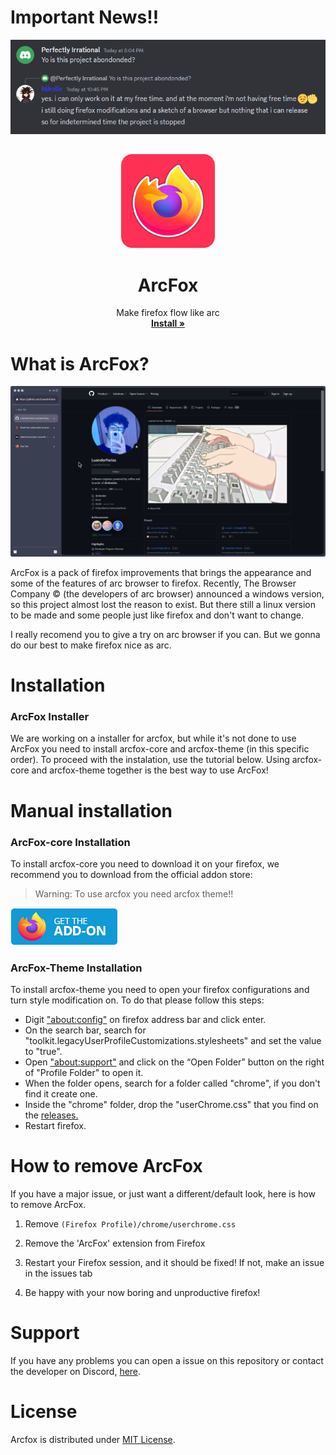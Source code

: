 # Important News!!
<img src="advice.png"/>

##

<p align="center">
  <a href="#">
  </a>
  <p align="center">
   <img width="150" height="150" src="/logo.png" alt="Logo">
  </p>
  <h1 align="center"><b>ArcFox</b></h1>
  <p align="center">
  Make firefox flow like arc
    <br />
    <a href="https://github.com/use-arcfox/arcfox/releases"><strong>Install »</strong></a>
    <br />
  </p>
</p>

# What is ArcFox?
<img src="screenshot.png"/>

ArcFox is a pack of firefox improvements that brings the appearance and some of the features of arc browser to firefox. Recently, The Browser Company © (the developers of arc browser) announced a windows version, so this project almost lost the reason to exist. But there still a linux version to be made and some people just like firefox and don't want to change.

I really recomend you to give a try on arc browser if you can. But we gonna do our best to make firefox nice as arc.

# Installation

### ArcFox Installer
We are working on a installer for arcfox, but while it's not done to use ArcFox you need to install arcfox-core and arcfox-theme (in this specific order). To proceed with the instalation, use the tutorial below. Using arcfox-core and arcfox-theme together is the best way to use ArcFox!

# Manual installation

### ArcFox-core Installation
To install arcfox-core you need to download it on your firefox, we recommend you to download from the official addon store:

> Warning: To use arcfox you need arcfox theme!!

<a href="https://addons.mozilla.org/firefox/addon/arcfox/">
  <img src="firefox.png" alt="Download on addons store"></img>
</a>

### ArcFox-Theme Installation
To install arcfox-theme you need to open your firefox configurations and turn style modification on. To do that please follow this steps:

- Digit <a href="about:config">"about:config"</a> on firefox address bar and click enter.
- On the search bar, search for "toolkit.legacyUserProfileCustomizations.stylesheets" and set the value to "true".
- Open <a href="about:support">"about:support"</a> and click on the “Open Folder” button on the right of "Profile Folder" to open it.
- When the folder opens, search for a folder called "chrome", if you don't find it create one.
- Inside the "chrome" folder, drop the "userChrome.css" that you find on the <a href="https://github.com/use-arcfox/arcfox/releases">releases.</a>
- Restart firefox.

# How to remove ArcFox
If you have a major issue, or just want a different/default look, here is how to remove ArcFox.

1. Remove `(Firefox Profile)/chrome/userchrome.css`

2. Remove the 'ArcFox' extension from Firefox

3. Restart your Firefox session, and it should be fixed! If not, make an issue in the issues tab

4. Be happy with your now boring and unproductive firefox!

# Support
If you have any problems you can open a issue on this repository or contact the developer on Discord, [here](https://discord.gg/jDASpgt68t).

# License
Arcfox is distributed under [MIT License](/LICENSE).
